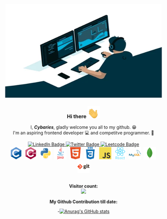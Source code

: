 <div align="center">
  <img src="Resources/giphy.webp" width="600" height="300"/>
  
  ### Hi there <img src="Resources/Wave.gif" alt="My Project GIF" width="40" height="40"> <br>
I, ***Cybaries***, gladly welcome you all to my github. 😁<br>
I'm an aspiring frontend developer 💻 and competitve programmer. 🚩<br>

<!-- <img src="Resources/Image.jpg" width="300" height="300"> -->

<div id="badges">
  <a href="https://www.linkedin.com/in/aman-jha-6064051ab/">
    <img src="https://img.shields.io/badge/LinkedIn-blue?style=for-the-badge&logo=linkedin&logoColor=white" alt="LinkedIn Badge"/>
  </a>
  <a href="https://twitter.com/cyber_wiz_">
    <img src="https://img.shields.io/badge/Twitter-blue?style=for-the-badge&logo=twitter&logoColor=white" alt="Twitter Badge"/>
  </a>
   <a href="https://leetcode.com/LateCall/">
    <img src="https://img.shields.io/badge/Leetcode-1f1f1f?style=for-the-badge&logo=leetcode&logoColor=white" alt="Leetcode Badge"/>
  </a>
</div>
<!-- https://leetcode.com/LateCall/ -->
  <div user-select="none">
    <img src="https://github.com/devicons/devicon/blob/master/icons/c/c-original.svg" title="C" alt="C" width="40" height="40"/>&nbsp;
    <img src="https://github.com/devicons/devicon/blob/master/icons/cplusplus/cplusplus-original.svg" title="C++" alt="C++" width="40" height="40"/>&nbsp;
    <img src="https://github.com/devicons/devicon/blob/master/icons/python/python-original.svg" title="Python" alt="Python" width="40" height="40"/>&nbsp;
    <img src="https://github.com/devicons/devicon/blob/master/icons/java/java-original-wordmark.svg" title="Java" alt="Java" width="40" height="40"/>&nbsp;
    <img src="https://github.com/devicons/devicon/blob/master/icons/html5/html5-original.svg" title="HTML5" alt="HTML" width="40" height="40"/>&nbsp;
    <img src="https://github.com/devicons/devicon/blob/master/icons/css3/css3-plain-wordmark.svg"  title="CSS3" alt="CSS" width="40" height="40"/>&nbsp;
    <img src="https://github.com/devicons/devicon/blob/master/icons/javascript/javascript-original.svg" title="JavaScript" alt="JavaScript" width="40" height="40"/>&nbsp;
    <img src="https://github.com/devicons/devicon/blob/master/icons/react/react-original-wordmark.svg" title="React" alt="React" width="40" height="40"/>&nbsp; 
    <img src="https://github.com/devicons/devicon/blob/master/icons/mysql/mysql-original-wordmark.svg" title="MySQL"  alt="MySQL" width="40" height="40"/>&nbsp;
    <img src="https://github.com/devicons/devicon/blob/master/icons/mongodb/mongodb-original.svg" title="MongoDB"  alt="MongoDB" width="40" height="40"/>&nbsp
    <img src="https://github.com/devicons/devicon/blob/master/icons/git/git-original-wordmark.svg" title="Git" **alt="Git" width="40" height="40"/>
</div><br>
<p align="center"> 
  <strong>Visitor count:</strong><br>
  <img src="https://profile-counter.glitch.me/cybaries/count.svg"/>
</p>

**My Github Contribution till date:**

-[![Anurag's GitHub stats](https://github-readme-stats.vercel.app/api?username=cybaries)](https://github.com/anuraghazra/github-readme-stats)

</div>
